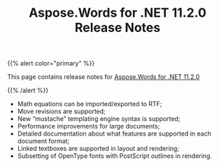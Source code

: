 ﻿---
title: Aspose.Words for .NET 11.2.0 Release Notes
articleTitle: Aspose.Words for .NET 11.2.0 Release Notes
linktitle: Aspose.Words for .NET 11.2.0 Release Notes
description: "Aspose.Words for .NET 11.2.0 Release Notes – the latest updates and fixes."
type: docs
weight: 90
url: /net/aspose-words-for-net-11-2-0-release-notes/
---

{{% alert color="primary" %}}

This page contains release notes for [Aspose.Words for .NET 11.2.0](https://www.nuget.org/packages/Aspose.Words/11.2.0)

{{% /alert %}}

- Math equations can be imported/exported to RTF;
- Move revisions are supported;
- New “mustache” templating engine syntax is supported;
- Performance improvements for large documents;
- Detailed documentation about what features are supported in each document format;
- Linked textboxes are supported in layout and rendering;
- Subsetting of OpenType fonts with PostScript outlines in rendering.


